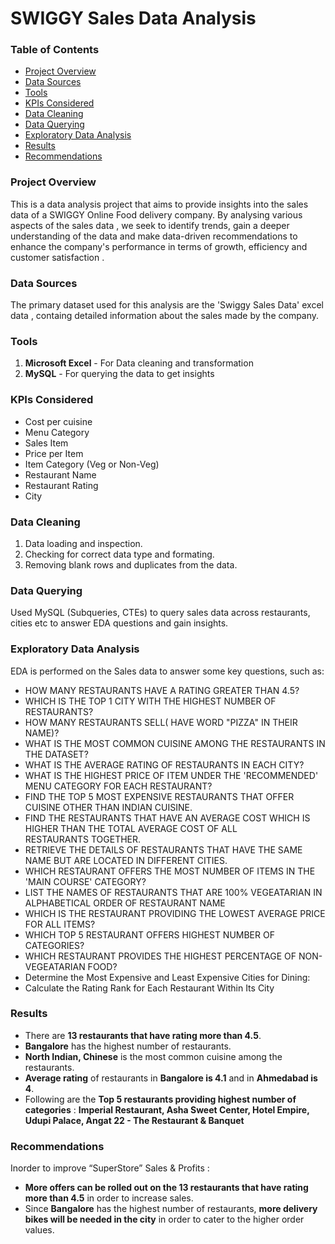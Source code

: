 # SWIGGY Sales Data Analysis

### Table of Contents
- [Project Overview](#project-overview)
- [Data Sources](#data-sources)
- [Tools](#tools)
- [KPIs Considered](#kpis-considered)
- [Data Cleaning](#data-cleaning)
- [Data Querying](#data-querying)
- [Exploratory Data Analysis](#exploratory-data-analysis)
- [Results](#results)
- [Recommendations](#recommendations)

### Project Overview
This is a data analysis project that aims to provide insights into the sales data of a SWIGGY Online Food delivery company. By analysing various aspects of the sales data , we seek to identify trends, gain a deeper understanding of the data and make data-driven recommendations to enhance the company's performance in terms of growth, efficiency and customer satisfaction .

### Data Sources
The primary dataset used for this analysis are the 'Swiggy Sales Data' excel data , containg detailed information about the sales made by the company.

### Tools
1. **Microsoft Excel** - For Data cleaning and transformation
2. **MySQL** -  For querying the data to get insights

### KPIs Considered
- Cost per cuisine
- Menu Category
- Sales Item
- Price per Item
- Item Category (Veg or Non-Veg)
- Restaurant Name
- Restaurant Rating
- City
    
### Data Cleaning
1. Data loading and inspection.
2. Checking for correct data type and formating.
3. Removing blank rows and duplicates from the data.

### Data Querying
Used MySQL (Subqueries, CTEs) to query sales data across restaurants, cities etc to answer EDA questions and gain insights. 

### Exploratory Data Analysis
EDA is performed on the Sales data to answer some key questions, such as:
- HOW MANY RESTAURANTS HAVE A RATING GREATER THAN 4.5?
- WHICH IS THE TOP 1 CITY WITH THE HIGHEST NUMBER OF RESTAURANTS?
- HOW MANY RESTAURANTS SELL( HAVE WORD "PIZZA" IN THEIR NAME)?
- WHAT IS THE MOST COMMON CUISINE AMONG THE RESTAURANTS IN THE DATASET?
- WHAT IS THE AVERAGE RATING OF RESTAURANTS IN EACH CITY?
- WHAT IS THE HIGHEST PRICE OF ITEM UNDER THE 'RECOMMENDED' MENU CATEGORY FOR EACH RESTAURANT?
- FIND THE TOP 5 MOST EXPENSIVE RESTAURANTS THAT OFFER CUISINE OTHER THAN INDIAN CUISINE. 
- FIND THE RESTAURANTS THAT HAVE AN AVERAGE COST WHICH IS HIGHER THAN THE TOTAL AVERAGE COST OF ALL    
   RESTAURANTS TOGETHER.
- RETRIEVE THE DETAILS OF RESTAURANTS THAT HAVE THE SAME NAME BUT ARE LOCATED IN DIFFERENT CITIES.
- WHICH RESTAURANT OFFERS THE MOST NUMBER OF ITEMS IN THE 'MAIN COURSE' CATEGORY?
- LIST THE NAMES OF RESTAURANTS THAT ARE 100% VEGEATARIAN IN ALPHABETICAL ORDER OF RESTAURANT NAME
- WHICH IS THE RESTAURANT PROVIDING THE LOWEST AVERAGE PRICE FOR ALL ITEMS?
- WHICH TOP 5 RESTAURANT OFFERS HIGHEST NUMBER OF CATEGORIES?
- WHICH RESTAURANT PROVIDES THE HIGHEST PERCENTAGE OF NON-VEGEATARIAN FOOD?
- Determine the Most Expensive and Least Expensive Cities for Dining:
- Calculate the Rating Rank for Each Restaurant Within Its City

  
### Results
- There are **13 restaurants that have rating more than 4.5**. 
- **Bangalore** has the highest number of restaurants.
- **North Indian, Chinese** is the most common cuisine among the restaurants.
- **Average rating** of restaurants in **Bangalore is 4.1** and in **Ahmedabad is 4**.
- Following are the **Top 5 restaurants providing highest number of categories** : 
  **Imperial Restaurant, Asha Sweet Center, Hotel Empire, Udupi Palace, Angat 22 - The Restaurant & Banquet**

### Recommendations
Inorder to improve “SuperStore” Sales & Profits :
- **More offers can be rolled out on the 13 restaurants that have rating more than 4.5** in order to increase sales.
- Since **Bangalore** has the highest number of restaurants, **more delivery bikes will be needed in the city** in order to cater to the higher order values.
 

